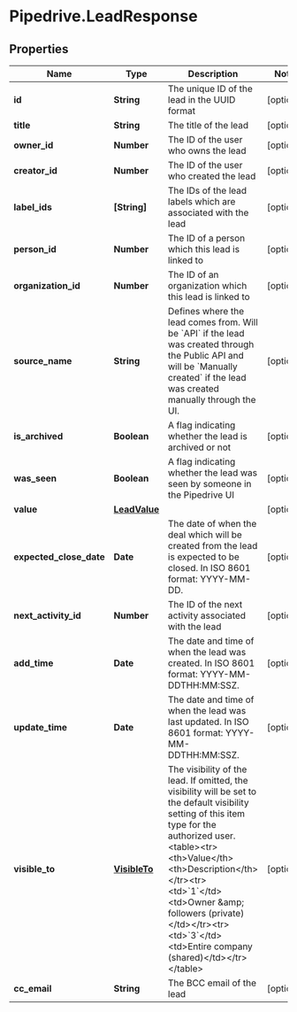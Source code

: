 # Pipedrive.LeadResponse

## Properties

Name | Type | Description | Notes
------------ | ------------- | ------------- | -------------
**id** | **String** | The unique ID of the lead in the UUID format | [optional] 
**title** | **String** | The title of the lead | [optional] 
**owner_id** | **Number** | The ID of the user who owns the lead | [optional] 
**creator_id** | **Number** | The ID of the user who created the lead | [optional] 
**label_ids** | **[String]** | The IDs of the lead labels which are associated with the lead | [optional] 
**person_id** | **Number** | The ID of a person which this lead is linked to | [optional] 
**organization_id** | **Number** | The ID of an organization which this lead is linked to | [optional] 
**source_name** | **String** | Defines where the lead comes from. Will be &#x60;API&#x60; if the lead was created through the Public API and will be &#x60;Manually created&#x60; if the lead was created manually through the UI.  | [optional] 
**is_archived** | **Boolean** | A flag indicating whether the lead is archived or not | [optional] 
**was_seen** | **Boolean** | A flag indicating whether the lead was seen by someone in the Pipedrive UI | [optional] 
**value** | [**LeadValue**](LeadValue.md) |  | [optional] 
**expected_close_date** | **Date** | The date of when the deal which will be created from the lead is expected to be closed. In ISO 8601 format: YYYY-MM-DD. | [optional] 
**next_activity_id** | **Number** | The ID of the next activity associated with the lead | [optional] 
**add_time** | **Date** | The date and time of when the lead was created. In ISO 8601 format: YYYY-MM-DDTHH:MM:SSZ. | [optional] 
**update_time** | **Date** | The date and time of when the lead was last updated. In ISO 8601 format: YYYY-MM-DDTHH:MM:SSZ. | [optional] 
**visible_to** | [**VisibleTo**](VisibleTo.md) | The visibility of the lead. If omitted, the visibility will be set to the default visibility setting of this item type for the authorized user.&lt;table&gt;&lt;tr&gt;&lt;th&gt;Value&lt;/th&gt;&lt;th&gt;Description&lt;/th&gt;&lt;/tr&gt;&lt;tr&gt;&lt;td&gt;&#x60;1&#x60;&lt;/td&gt;&lt;td&gt;Owner &amp;amp; followers (private)&lt;/td&gt;&lt;/tr&gt;&lt;tr&gt;&lt;td&gt;&#x60;3&#x60;&lt;/td&gt;&lt;td&gt;Entire company (shared)&lt;/td&gt;&lt;/tr&gt;&lt;/table&gt; | [optional] 
**cc_email** | **String** | The BCC email of the lead | [optional] 


